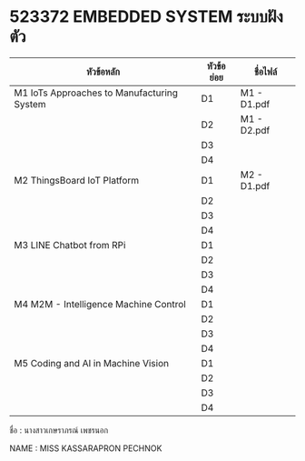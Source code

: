 # 523372 EMBEDDED SYSTEM ระบบฝังตัว
| หัวข้อหลัก | หัวข้อย่อย | ชื่อไฟล์ |
|----|----|----|
| M1 IoTs Approaches to Manufacturing System | D1 | M1 - D1.pdf |
|  | D2 | M1 - D2.pdf |
|  | D3 |  |
|  | D4 |  |
| M2  ThingsBoard IoT Platform | D1 | M2 - D1.pdf |
|  | D2 |  |
|  | D3 |  |
|  | D4 |  |
| M3 LINE Chatbot from RPi | D1 |  |
|  | D2 |  |
|  | D3 |  |
|  | D4 |  |
| M4 M2M - Intelligence Machine Control | D1 |  |
|  | D2 |  |
|  | D3 |  |
|  | D4 |  |
| M5 Coding and AI in Machine Vision | D1 |  |
|  | D2 |  |
|  | D3 |  |
|  | D4 |  |

ชื่อ   :  นางสาวเกษราภรณ์ เพชรนอก

NAME :  MISS KASSARAPRON PECHNOK
